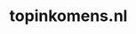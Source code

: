---
layout: post
title:  "topinkomens.nl"
internal_url:  "/data/topinkomens.nl.html"
categories: dutchgov
---